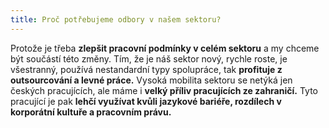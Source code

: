 ```yaml
---
title: Proč potřebujeme odbory v našem sektoru?
---
```


Protože je třeba **zlepšit pracovní podmínky v celém sektoru** a my chceme být součástí této změny. Tím, že je náš sektor nový, rychle roste, je všestranný, používá nestandardní typy spolupráce, tak **profituje z outsourcování a levné práce.** Vysoká mobilita sektoru se netýká jen českých pracujících, ale máme i **velký příliv pracujících ze zahraničí.** Tyto pracující je pak **lehčí využívat kvůli jazykové bariéře, rozdílech v korporátní kultuře a pracovním právu.**
